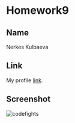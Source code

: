# Homework9

## Name

Nerkes Kulbaeva


## Link

My profile [link](https://codefights.com/profile/nerkeskulbae/stats).


## Screenshot

![codefights](https://github.com/nerkeskulbaeva/homework-template/blob/feature-homework-9/screen.jpg)
